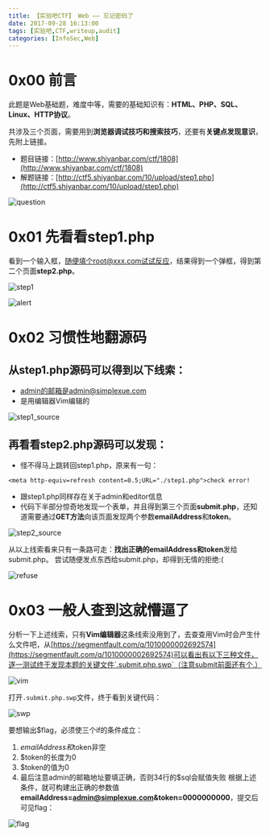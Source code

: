 ```yaml
---
title: 【实验吧CTF】 Web —— 忘记密码了
date: 2017-09-28 16:13:00
tags: [实验吧,CTF,writeup,audit]
categories: [InfoSec,Web]
---
```


# 0x00 前言

此题是Web基础题，难度中等，需要的基础知识有：**HTML、PHP、SQL、Linux、HTTP协议**。

共涉及三个页面，需要用到**浏览器调试技巧和搜索技巧**，还要有**关键点发现意识**，先附上链接。

- 题目链接：[http://www.shiyanbar.com/ctf/1808](http://www.shiyanbar.com/ctf/1808)
- 解题链接：[http://ctf5.shiyanbar.com/10/upload/step1.php](http://ctf5.shiyanbar.com/10/upload/step1.php)

<!-- more -->

![question](http://oyhh4m1mt.bkt.clouddn.com/%E5%AE%9E%E9%AA%8C%E5%90%A7CTF_Web_%E5%BF%98%E8%AE%B0%E5%AF%86%E7%A0%81%E4%BA%86/question.jpg)

# 0x01 先看看step1.php

看到一个输入框，随便填个root@xxx.com试试反应，结果得到一个弹框，得到第二个页面**step2.php**。

![step1](http://oyhh4m1mt.bkt.clouddn.com/%E5%AE%9E%E9%AA%8C%E5%90%A7CTF_Web_%E5%BF%98%E8%AE%B0%E5%AF%86%E7%A0%81%E4%BA%86/step1.jpg)

![alert](http://oyhh4m1mt.bkt.clouddn.com/%E5%AE%9E%E9%AA%8C%E5%90%A7CTF_Web_%E5%BF%98%E8%AE%B0%E5%AF%86%E7%A0%81%E4%BA%86/alert.jpg)

# 0x02 习惯性地翻源码

## 从step1.php源码可以得到以下线索：

- admin的邮箱是admin@simplexue.com
- 是用编辑器Vim编辑的

![step1_source](http://oyhh4m1mt.bkt.clouddn.com/%E5%AE%9E%E9%AA%8C%E5%90%A7CTF_Web_%E5%BF%98%E8%AE%B0%E5%AF%86%E7%A0%81%E4%BA%86/step1_source.jpg)

## 再看看step2.php源码可以发现：

- 怪不得马上跳转回step1.php，原来有一句：
```
<meta http-equiv=refresh content=0.5;URL="./step1.php">check error!
```
- 跟step1.php同样存在关于admin和editor信息
- 代码下半部分惊奇地发现一个表单，并且得到第三个页面**submit.php**，还知道需要通过**GET方法**向该页面发现两个参数**emailAddress**和**token**。

![step2_source](http://oyhh4m1mt.bkt.clouddn.com/%E5%AE%9E%E9%AA%8C%E5%90%A7CTF_Web_%E5%BF%98%E8%AE%B0%E5%AF%86%E7%A0%81%E4%BA%86/step2_source.jpg)

从以上线索看来只有一条路可走：**找出正确的emailAddress和token**发给submit.php。
尝试随便发点东西给submit.php，却得到无情的拒绝:(

![refuse](http://oyhh4m1mt.bkt.clouddn.com/%E5%AE%9E%E9%AA%8C%E5%90%A7CTF_Web_%E5%BF%98%E8%AE%B0%E5%AF%86%E7%A0%81%E4%BA%86/refuse.jpg)

# 0x03 一般人查到这就懵逼了

分析一下上述线索，只有**Vim编辑器**这条线索没用到了，去查查用Vim时会产生什么文件吧，从[https://segmentfault.com/q/1010000002692574](https://segmentfault.com/q/1010000002692574)可以看出有以下三种文件，逐一测试终于发现本题的关键文件`.submit.php.swp`（注意submit前面还有个.）

![vim](http://oyhh4m1mt.bkt.clouddn.com/%E5%AE%9E%E9%AA%8C%E5%90%A7CTF_Web_%E5%BF%98%E8%AE%B0%E5%AF%86%E7%A0%81%E4%BA%86/vim.jpg)

打开`.submit.php.swp`文件，终于看到关键代码：

![swp](http://oyhh4m1mt.bkt.clouddn.com/%E5%AE%9E%E9%AA%8C%E5%90%A7CTF_Web_%E5%BF%98%E8%AE%B0%E5%AF%86%E7%A0%81%E4%BA%86/swp.jpg)

要想输出$flag，必须使三个if的条件成立：
1. $emailAddress和$token非空
2. $token的长度为0
3. $token的值为0
4. 最后注意admin的邮箱地址要填正确，否则34行的$sql会赋值失败
根据上述条件，就可构建出正确的参数值**emailAddress=admin@simplexue.com&token=0000000000**，提交后可见flag：

![flag](http://oyhh4m1mt.bkt.clouddn.com/%E5%AE%9E%E9%AA%8C%E5%90%A7CTF_Web_%E5%BF%98%E8%AE%B0%E5%AF%86%E7%A0%81%E4%BA%86/flag.jpg)